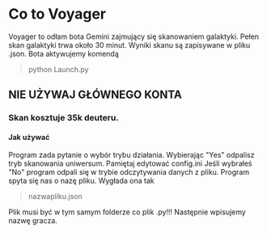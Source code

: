 # Co to Voyager
Voyager to odłam bota Gemini zajmujący się skanowaniem galaktyki. Pełen skan galaktyki trwa około 30 minut. Wyniki skanu są zapisywane w pliku .json.
Bota aktywujemy komendą 
> python Launch.py
## NIE UŻYWAJ GŁÓWNEGO KONTA
### Skan kosztuje 35k deuteru.
#### Jak używać
Program zada pytanie o wybór trybu działania. Wybierając "Yes" odpalisz tryb skanowania uniwersum. Pamiętaj edytować config.ini
Jeśli wybrałeś "No" program odpali się w trybie odczytywania danych z pliku.
Program spyta się nas o nazę pliku. Wygłada ona tak
>nazwapliku.json

Plik musi być w tym samym folderze co plik .py!!!
Następnie wpisujemy nazwę gracza.
